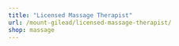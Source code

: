 ```yaml
---
title: "Licensed Massage Therapist"
url: /mount-gilead/licensed-massage-therapist/
shop: massage
---
```

